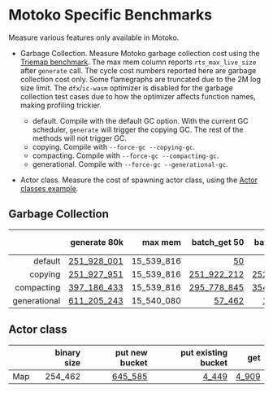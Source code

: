 # Motoko Specific Benchmarks

Measure various features only available in Motoko.

* Garbage Collection. Measure Motoko garbage collection cost using the [Triemap benchmark](https://github.com/dfinity/canister-profiling/blob/main/collections/motoko/src/triemap.mo). The max mem column reports `rts_max_live_size` after `generate` call. The cycle cost numbers reported here are garbage collection cost only. Some flamegraphs are truncated due to the 2M log size limit. The `dfx`/`ic-wasm` optimizer is disabled for the garbage collection test cases due to how the optimizer affects function names, making profiling trickier.  

  - default. Compile with the default GC option. With the current GC scheduler, `generate` will trigger the copying GC. The rest of the methods will not trigger GC.
  - copying. Compile with `--force-gc --copying-gc`.
  - compacting. Compile with `--force-gc --compacting-gc`.
  - generational. Compile with `--force-gc --generational-gc`.

* Actor class. Measure the cost of spawning actor class, using the [Actor classes example](https://github.com/dfinity/examples/tree/master/motoko/classes).




## Garbage Collection

| |generate 80k|max mem|batch_get 50|batch_put 50|batch_remove 50|
|--:|--:|--:|--:|--:|--:|
|default|[251_928_001](default_init.svg)|15_539_816|[50](default_get.svg)|[50](default_put.svg)|[50](default_remove.svg)|
|copying|[251_927_951](copying_init.svg)|15_539_816|[251_922_212](copying_get.svg)|[252_077_283](copying_put.svg)|[252_077_615](copying_remove.svg)|
|compacting|[397_186_433](compacting_init.svg)|15_539_816|[295_778_845](compacting_get.svg)|[354_731_011](compacting_put.svg)|[339_094_545](compacting_remove.svg)|
|generational|[611_205_243](generational_init.svg)|15_540_080|[57_462](generational_get.svg)|[1_063_832](generational_put.svg)|[600_649](generational_remove.svg)|


## Actor class

| |binary size|put new bucket|put existing bucket|get|
|--|--:|--:|--:|--:|
|Map|254_462|[645_585](map_put.svg)|[4_449](map_put_existing.svg)|[4_909](map_get.svg)|
